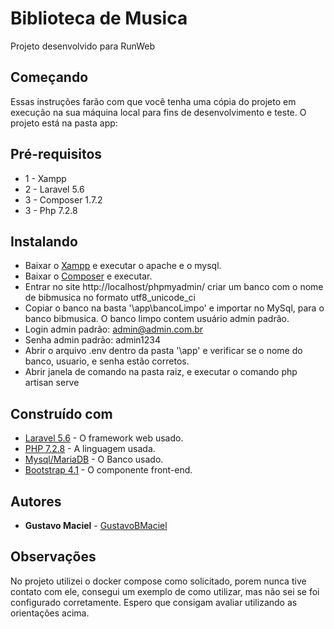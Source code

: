 # Biblioteca de Musica
Projeto desenvolvido para RunWeb

## Começando
Essas instruções farão com que você tenha uma cópia do projeto em execução na sua máquina local para fins de desenvolvimento e teste. O projeto está na pasta app:

## Pré-requisitos
* 1 - Xampp
* 2 - Laravel 5.6
* 3 - Composer 1.7.2
* 3 - Php 7.2.8

## Instalando
- Baixar o [Xampp](https://www.apachefriends.org/xampp-files/7.2.8/xampp-win32-7.2.8-0-VC15-installer.exe) e executar o apache e o mysql.
- Baixar o [Composer](https://getcomposer.org/Composer-Setup.exe) e executar.
- Entrar no site http://localhost/phpmyadmin/ criar um banco com o nome de bibmusica no formato utf8_unicode_ci
- Copiar o banco na basta '\app\bancoLimpo' e importar no MySql, para o banco bibmusica. O banco limpo contem usuário admin padrão.
- Login admin padrão: admin@admin.com.br
- Senha admin padrão: admin1234
- Abrir o arquivo .env dentro da pasta '\app' e verificar se o nome do banco, usuario, e senha estão corretos.
- Abrir janela de comando na pasta raiz, e executar o comando php artisan serve

## Construído com
 * [Laravel 5.6](https://laravel.com/) - O framework web usado.
 * [PHP 7.2.8](http://php.net/) - A linguagem usada.
 * [Mysql/MariaDB](https://www.mysql.com/) - O Banco usado.
 * [Bootstrap 4.1](https://getbootstrap.com/) - O componente front-end.
 
 ## Autores
 * **Gustavo Maciel** - [GustavoBMaciel](https://github.com/GustavoBMaciel)
 
 ## Observações
 No projeto utilizei o docker compose como solicitado, porem nunca tive contato com ele, consegui um exemplo de como utilizar, mas não sei se foi configurado corretamente. Espero que consigam avaliar utilizando as orientações acima.

